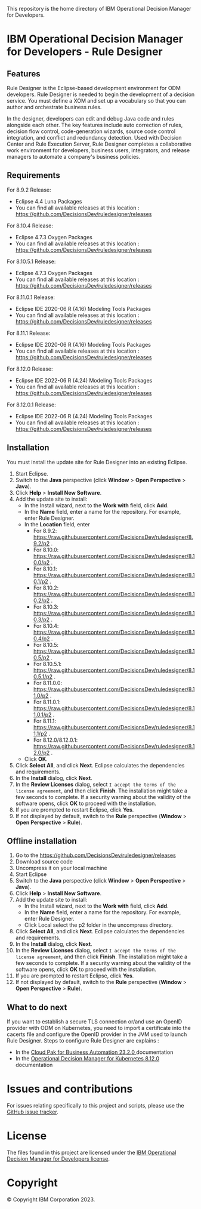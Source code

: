 This repository is the home directory of IBM Operational Decision Manager for Developers.

# IBM Operational Decision Manager for Developers - Rule Designer

## Features
Rule Designer is the Eclipse-based development environment for ODM developers. Rule Designer is needed to begin the development of a decision service. You must define a XOM and set up a vocabulary so that you can author and orchestrate business rules.

In the designer, developers can edit and debug Java code and rules alongside each other. The key features include auto correction of rules, decision flow control, code-generation wizards, source code control integration, and conflict and redundancy detection. Used with Decision Center and Rule Execution Server, Rule Designer completes a collaborative work environment for developers, business users, integrators, and release managers to automate a company's business policies.

## Requirements
For 8.9.2 Release:
 - Eclipse 4.4 Luna Packages
 - You can find all available releases at this location : https://github.com/DecisionsDev/ruledesigner/releases

For 8.10.4 Release:
   - Eclipse 4.7.3 Oxygen Packages
   - You can find all available releases at this location : https://github.com/DecisionsDev/ruledesigner/releases

For 8.10.5.1 Release:
   - Eclipse 4.7.3 Oxygen Packages
   - You can find all available releases at this location : https://github.com/DecisionsDev/ruledesigner/releases

For 8.11.0.1 Release:
   - Eclipse IDE 2020-06 R (4.16) Modeling Tools Packages 
   - You can find all available releases at this location : https://github.com/DecisionsDev/ruledesigner/releases

For 8.11.1 Release:
   - Eclipse IDE 2020-06 R (4.16) Modeling Tools Packages 
   - You can find all available releases at this location : https://github.com/DecisionsDev/ruledesigner/releases

For 8.12.0 Release:
   - Eclipse IDE 2022-06 R (4.24) Modeling Tools Packages 
   - You can find all available releases at this location : https://github.com/DecisionsDev/ruledesigner/releases

For 8.12.0.1 Release:
   - Eclipse IDE 2022-06 R (4.24) Modeling Tools Packages 
   - You can find all available releases at this location : https://github.com/DecisionsDev/ruledesigner/releases
     
## Installation
You must install the update site for Rule Designer into an existing Eclipse.

1. Start Eclipse.
2. Switch to the **Java** perspective (click **Window** > **Open Perspective** > **Java**).
3. Click **Help** > **Install New Software**.
4. Add the update site to install:
   - In the Install wizard, next to the **Work with** field, click **Add**.
   - In the **Name** field, enter a name for the repository. For example, enter Rule Designer.
   - In the **Location** field, enter
   		- For 8.9.2:  https://raw.githubusercontent.com/DecisionsDev/ruledesigner/8.9.2/p2 .
   		- For 8.10.0:  https://raw.githubusercontent.com/DecisionsDev/ruledesigner/8.10.0/p2 .
     - For 8.10.1: https://raw.githubusercontent.com/DecisionsDev/ruledesigner/8.10.1/p2 .
     - For 8.10.2: https://raw.githubusercontent.com/DecisionsDev/ruledesigner/8.10.2/p2 .
     - For 8.10.3: https://raw.githubusercontent.com/DecisionsDev/ruledesigner/8.10.3/p2 .
     - For 8.10.4: https://raw.githubusercontent.com/DecisionsDev/ruledesigner/8.10.4/p2 .
     - For 8.10.5: https://raw.githubusercontent.com/DecisionsDev/ruledesigner/8.10.5/p2 .
     - For 8.10.5.1: https://raw.githubusercontent.com/DecisionsDev/ruledesigner/8.10.5.1/p2 .
     - For 8.11.0.0: https://raw.githubusercontent.com/DecisionsDev/ruledesigner/8.11.0/p2 .
     - For 8.11.0.1: https://raw.githubusercontent.com/DecisionsDev/ruledesigner/8.11.0.1/p2 .
     - For 8.11.1: https://raw.githubusercontent.com/DecisionsDev/ruledesigner/8.11.1/p2 .
     - For 8.12.0/8.12.0.1: https://raw.githubusercontent.com/DecisionsDev/ruledesigner/8.12.0/p2 .
   - Click **OK**.
5. Click **Select All**, and click **Next**. Eclipse calculates the dependencies and requirements.
6. In the **Install** dialog, click **Next**.
7. In the **Review Licenses** dialog, select `I accept the terms of the license agreement`, and then click **Finish**. The installation might take a few seconds to complete. If a security warning about the validity of the software opens, click **OK** to proceed with the installation.
8. If you are prompted to restart Eclipse, click **Yes**.
9. If not displayed by default, switch to the **Rule** perspective (**Window** > **Open Perspective** > **Rule**).

## Offline installation
1. Go to the https://github.com/DecisionsDev/ruledesigner/releases
2. Download source code
3. Uncompress it on your local machine
4. Start Eclipse
5. Switch to the **Java** perspective (click **Window** > **Open Perspective** > **Java**).
6. Click **Help** > **Install New Software**.
7. Add the update site to install:
   - In the Install wizard, next to the **Work with** field, click **Add**.
   - In the **Name** field, enter a name for the repository. For example, enter Rule Designer.
   - Click Local select the p2 folder in the uncompress directory.
8. Click **Select All**, and click **Next**. Eclipse calculates the dependencies and requirements.
9. In the **Install** dialog, click **Next**.
10. In the **Review Licenses** dialog, select `I accept the terms of the license agreement`, and then click **Finish**. The installation might take a few seconds to complete. If a security warning about the validity of the software opens, click **OK** to proceed with the installation.
11. If you are prompted to restart Eclipse, click **Yes**.
12. If not displayed by default, switch to the **Rule** perspective (**Window** > **Open Perspective** > **Rule**).

## What to do next
If you want to establish a secure TLS connection or/and use an OpenID provider with ODM on Kubernetes, you need to import a certificate into the cacerts file and configure the OpenID provider in the JVM used to launch Rule Designer. 
Steps to configure Rule Designer are explains :
- In the [Cloud Pak for Business Automation 23.2.0 ](https://www.ibm.com/docs/en/cloud-paks/cp-biz-automation/23.0.2?topic=designer-importing-security-certificate-in-rule) documentation
- In the [Operational Decision Manager for Kubernetes 8.12.0](https://www.ibm.com/docs/en/odm/8.12.0?topic=designer-importing-security-certificate-in-rule) documentation


# Issues and contributions
For issues relating specifically to this project and scripts, please use the [GitHub issue tracker](../../issues).

# License
The files found in this project are licensed under the [IBM Operational Decision Manager for Developers license](LICENSE).

# Copyright
© Copyright IBM Corporation 2023.
